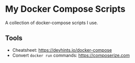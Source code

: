 # My Docker Compose Scripts

A collection of docker-compose scripts I use.

## Tools

- Cheatsheet: https://devhints.io/docker-compose
- Convert `docker run` commands: https://composerize.com
